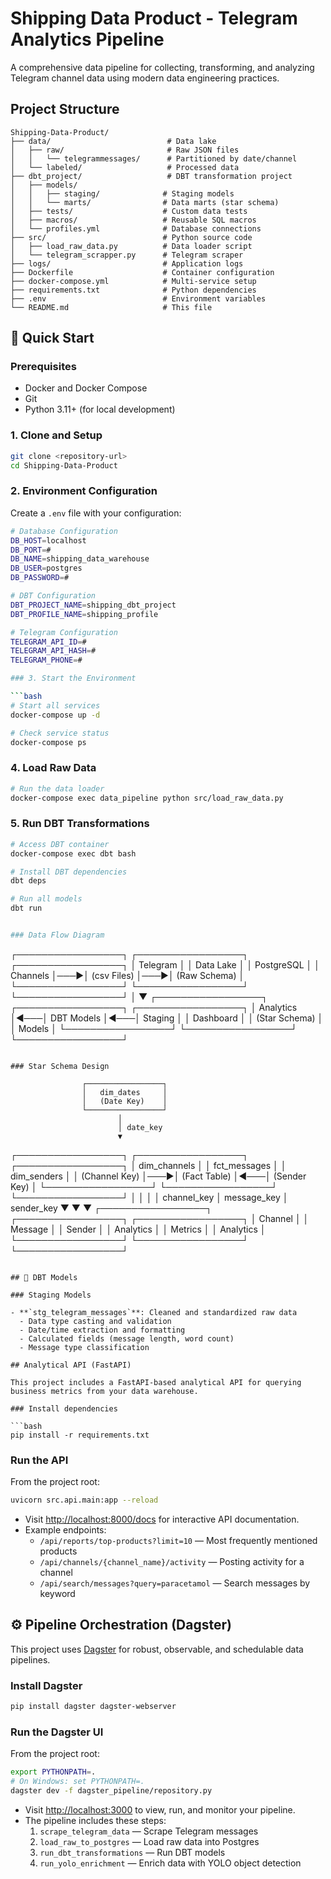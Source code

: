 # Shipping Data Product - Telegram Analytics Pipeline

A comprehensive data pipeline for collecting, transforming, and analyzing Telegram channel data using modern data engineering practices.

##  Project Structure

```
Shipping-Data-Product/
├── data/                          # Data lake
│   ├── raw/                       # Raw JSON files
│   │   └── telegrammessages/      # Partitioned by date/channel
│   └── labeled/                   # Processed data
├── dbt_project/                   # DBT transformation project
│   ├── models/
│   │   ├── staging/              # Staging models
│   │   └── marts/                # Data marts (star schema)
│   ├── tests/                    # Custom data tests
│   ├── macros/                   # Reusable SQL macros
│   └── profiles.yml              # Database connections
├── src/                          # Python source code
│   ├── load_raw_data.py          # Data loader script
│   └── telegram_scrapper.py      # Telegram scraper
├── logs/                         # Application logs
├── Dockerfile                    # Container configuration
├── docker-compose.yml            # Multi-service setup
├── requirements.txt              # Python dependencies
├── .env                          # Environment variables
└── README.md                     # This file
```

## 🚀 Quick Start

### Prerequisites

- Docker and Docker Compose
- Git
- Python 3.11+ (for local development)

### 1. Clone and Setup

```bash
git clone <repository-url>
cd Shipping-Data-Product
```

### 2. Environment Configuration

Create a `.env` file with your configuration:

```bash
# Database Configuration
DB_HOST=localhost
DB_PORT=#
DB_NAME=shipping_data_warehouse
DB_USER=postgres
DB_PASSWORD=#

# DBT Configuration
DBT_PROJECT_NAME=shipping_dbt_project
DBT_PROFILE_NAME=shipping_profile

# Telegram Configuration
TELEGRAM_API_ID=#
TELEGRAM_API_HASH=#
TELEGRAM_PHONE=#

### 3. Start the Environment

```bash
# Start all services
docker-compose up -d

# Check service status
docker-compose ps
```

### 4. Load Raw Data

```bash
# Run the data loader
docker-compose exec data_pipeline python src/load_raw_data.py
```

### 5. Run DBT Transformations

```bash
# Access DBT container
docker-compose exec dbt bash

# Install DBT dependencies
dbt deps

# Run all models
dbt run


### Data Flow Diagram

```
┌─────────────────┐    ┌─────────────────┐    ┌─────────────────┐
│   Telegram      │    │   Data Lake     │    │   PostgreSQL    │
│   Channels      │───▶│   (csv Files)  │───▶│   (Raw Schema)  │
└─────────────────┘    └─────────────────┘    └─────────────────┘
                                                       │
                                                       ▼
┌─────────────────┐    ┌─────────────────┐    ┌─────────────────┐
│   Analytics     │◀───│   DBT Models    │◀───│   Staging       │
│   Dashboard     │    │   (Star Schema) │    │   Models        │
└─────────────────┘    └─────────────────┘    └─────────────────┘
```

### Star Schema Design

```
                    ┌─────────────────┐
                    │   dim_dates     │
                    │   (Date Key)    │
                    └─────────────────┘
                            │
                            │ date_key
                            ▼
┌─────────────────┐    ┌─────────────────┐    ┌─────────────────┐
│   dim_channels  │    │   fct_messages  │    │   dim_senders   │
│   (Channel Key) │───▶│   (Fact Table)  │◀───│   (Sender Key)  │
└─────────────────┘    └─────────────────┘    └─────────────────┘
        │                       │                       │
        │ channel_key           │ message_key           │ sender_key
        ▼                       ▼                       ▼
┌─────────────────┐    ┌─────────────────┐    ┌─────────────────┐
│   Channel       │    │   Message       │    │   Sender        │
│   Analytics     │    │   Metrics       │    │   Analytics     │
└─────────────────┘    └─────────────────┘    └─────────────────┘
```

## 🔧 DBT Models

### Staging Models

- **`stg_telegram_messages`**: Cleaned and standardized raw data
  - Data type casting and validation
  - Date/time extraction and formatting
  - Calculated fields (message length, word count)
  - Message type classification

## Analytical API (FastAPI)

This project includes a FastAPI-based analytical API for querying business metrics from your data warehouse.

### Install dependencies

```bash
pip install -r requirements.txt
```

### Run the API

From the project root:
```bash
uvicorn src.api.main:app --reload
```

- Visit [http://localhost:8000/docs](http://localhost:8000/docs) for interactive API documentation.
- Example endpoints:
  - `/api/reports/top-products?limit=10` — Most frequently mentioned products
  - `/api/channels/{channel_name}/activity` — Posting activity for a channel
  - `/api/search/messages?query=paracetamol` — Search messages by keyword


## ⚙️ Pipeline Orchestration (Dagster)

This project uses [Dagster](https://dagster.io/) for robust, observable, and schedulable data pipelines.

### Install Dagster

```bash
pip install dagster dagster-webserver
```

### Run the Dagster UI

From the project root:
```bash
export PYTHONPATH=.
# On Windows: set PYTHONPATH=.
dagster dev -f dagster_pipeline/repository.py
```

- Visit [http://localhost:3000](http://localhost:3000) to view, run, and monitor your pipeline.
- The pipeline includes these steps:
  1. `scrape_telegram_data` — Scrape Telegram messages
  2. `load_raw_to_postgres` — Load raw data into Postgres
  3. `run_dbt_transformations` — Run DBT models
  4. `run_yolo_enrichment` — Enrich data with YOLO object detection

 
